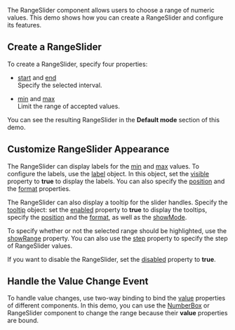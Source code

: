The RangeSlider component allows users to choose a range of numeric values. This demo shows how you can create a RangeSlider and configure its features.

## Create a RangeSlider

To create a RangeSlider, specify four properties:

- [start](/Documentation/ApiReference/UI_Components/dxRangeSlider/Configuration/#start) and [end](/Documentation/ApiReference/UI_Components/dxRangeSlider/Configuration/#end)    
Specify the selected interval.

- [min](/Documentation/ApiReference/UI_Components/dxRangeSlider/Configuration/#min) and [max](/Documentation/ApiReference/UI_Components/dxRangeSlider/Configuration/#max)    
Limit the range of accepted values.

You can see the resulting RangeSlider in the **Default mode** section of this demo.

## Customize RangeSlider Appearance

The RangeSlider can display labels for the [min](/Documentation/ApiReference/UI_Components/dxRangeSlider/Configuration/#min) and [max](/Documentation/ApiReference/UI_Components/dxRangeSlider/Configuration/#max) values. To configure the labels, use the [label](/Documentation/ApiReference/UI_Components/dxRangeSlider/Configuration/label/) object. In this object, set the [visible](/Documentation/ApiReference/UI_Components/dxRangeSlider/Configuration/label/#visible) property to **true** to display the labels. You can also specify the [position](/Documentation/ApiReference/UI_Components/dxRangeSlider/Configuration/label/#position) and the [format](/Documentation/ApiReference/UI_Components/dxRangeSlider/Configuration/label/#format) properties.

The RangeSlider can also display a tooltip for the slider handles. Specify the [tooltip](/Documentation/ApiReference/UI_Components/dxRangeSlider/Configuration/tooltip/) object: set the [enabled](/Documentation/ApiReference/UI_Components/dxRangeSlider/Configuration/tooltip/#enabled) property to **true** to display the tooltips, specify the [position](/Documentation/ApiReference/UI_Components/dxRangeSlider/Configuration/tooltip/#position) and the [format](/Documentation/ApiReference/UI_Components/dxRangeSlider/Configuration/tooltip/#format), as well as the [showMode](/Documentation/ApiReference/UI_Components/dxRangeSlider/Configuration/tooltip/#showMode).

To specify whether or not the selected range should be highlighted, use the [showRange](/Documentation/ApiReference/UI_Components/dxRangeSlider/Configuration/#showRange) property. You can also use the [step](/Documentation/ApiReference/UI_Components/dxRangeSlider/Configuration/#step) property to specify the step of RangeSlider values.

If you want to disable the RangeSlider, set the [disabled](/Documentation/ApiReference/UI_Components/dxRangeSlider/Configuration/#disabled) property to **true**.

## Handle the Value Change Event

To handle value changes, use two-way binding to bind the [value](/Documentation/ApiReference/UI_Components/dxRangeSlider/Configuration/#value) properties of different components. In this demo, you can use the [NumberBox](/Documentation/ApiReference/UI_Components/dxNumberBox/) or RangeSlider component to change the range because their **value** properties are bound.
